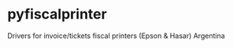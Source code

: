 pyfiscalprinter
===============

Drivers for invoice/tickets fiscal printers (Epson &amp; Hasar) Argentina
